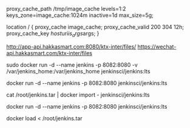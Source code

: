 proxy_cache_path /tmp/image_cache levels=1:2 keys_zone=image_cache:1024m inactive=1d max_size=5g;

location / {
    proxy_cache image_cache;
    proxy_cache_valid  200 304 12h;
    proxy_cache_key $host$uri$is_args$args;
}


http://app-api.hakkasmart.com:8080/ktx-inter/files/
https://wechat-api.hakkasmart.com/ktx-inter/files



sudo docker run -d --name jenkins -p 8082:8080 -v /var/jenkins_home:/var/jenkins_home jenkinsci/jenkins:lts

docker run -d --name jenkins -p 8082:8080 jenkinsci/jenkins:lts

cat /root/jenkins.tar | docker import - jenkinsci/jenkins:lts

docker run -d --name jenkins -p 8082:8080 jenkinsci/jenkins:lts

docker load < /root/jenkins.tar
